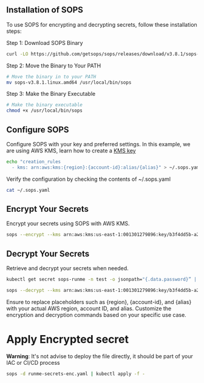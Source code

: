## Installation of SOPS

To use SOPS for encrypting and decrypting secrets, follow these installation steps:

Step 1: Download SOPS Binary

```sh {"id":"01HRPH4T561JN9YEY0E8HA18NT"}
curl -LO https://github.com/getsops/sops/releases/download/v3.8.1/sops-v3.8.1.linux.amd64
```

Step 2: Move the Binary to Your PATH

```sh {"id":"01HRPK4WE1335ZCW3Y2ZMQEPHD"}
# Move the binary in to your PATH
mv sops-v3.8.1.linux.amd64 /usr/local/bin/sops
```

Step 3: Make the Binary Executable

```sh {"id":"01HRPK58XDH5EWKHDWWBEYHJZ8"}
# Make the binary executable
chmod +x /usr/local/bin/sops
```

## Configure SOPS

Configure SOPS with your key and preferred settings. In this example, we are using AWS KMS, learn how to create a [KMS key](https://docs.aws.amazon.com/kms/latest/developerguide/create-keys.html)

```sh {"id":"01HRPM35EMN7V408S5SDM9EYYB"}
echo "creation_rules
  - kms: arn:aws:kms:{region}:{account-id}:alias/{alias}" > ~/.sops.yaml
```

Verify the configuration by checking the contents of ~/.sops.yaml

```sh {"id":"01HRPKXCS6QA9EGDNH62FBZ4WE"}
cat ~/.sops.yaml
```

## Encrypt Your Secrets

Encrypt your secrets using SOPS with AWS KMS.

```sh {"id":"01HRPH2EZKWS5XEB602NGEH6D2"}
sops --encrypt --kms arn:aws:kms:us-east-1:001301279896:key/b3f4dd5b-a217-46b5-aef2-152fa66be8f4 --encryption-context Role:sops-runme-kms-role --encrypted-regex password runme-secrets.yaml > runme-secrets-enc.yaml
```

## Decrypt Your Secrets

Retrieve and decrypt your secrets when needed.

```sh {"id":"01HRPH01R31A3305NE6ZZ4NN3R"}
kubectl get secret sops-runme -n test -o jsonpath="{.data.password}” | base64 --decode
```

```sh {"id":"01HRPGWZWFZD34EPD6AGBGEBWB"}
sops --decrypt --kms arn:aws:kms:us-east-1:001301279896:key/b3f4dd5b-a217-46b5-aef2-152fa66be8f4 --encryption-context Role:sops-runme-kms-role --encrypted-regex password runme-secrets-enc.yaml > runme-secrets.yaml
```

Ensure to replace placeholders such as {region}, {account-id}, and {alias} with your actual AWS region, account ID, and alias. Customize the encryption and decryption commands based on your specific use case.

# Apply Encrypted secret

**Warning**: It's not advise to deploy the file directly, it should be part of your IAC or CI/CD process

```sh {"id":"01HRPNF4Z5ZHDZ6XEH8XC70TQN"}
sops -d runme-secrets-enc.yaml | kubectl apply -f -
```
